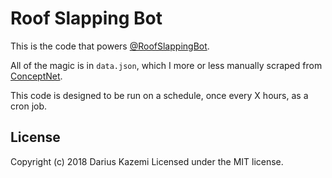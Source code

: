 # Roof Slapping Bot

This is the code that powers [@RoofSlappingBot](https://twitter.com/RoofSlappingBot).

All of the magic is in `data.json`, which I more or less manually scraped from [ConceptNet](https://conceptnet.io).

This code is designed to be run on a schedule, once every X hours, as a cron job.

## License
Copyright (c) 2018 Darius Kazemi
Licensed under the MIT license.
